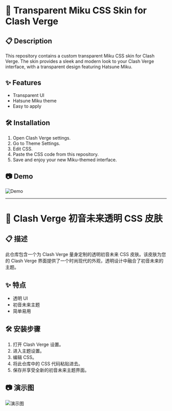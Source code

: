 # 🌟 Transparent Miku CSS Skin for Clash Verge

## 📋 Description

This repository contains a custom transparent Miku CSS skin for Clash Verge. The skin provides a sleek and modern look to your Clash Verge interface, with a transparent design featuring Hatsune Miku.

## ✨ Features

- Transparent UI
- Hatsune Miku theme
- Easy to apply

## 🛠️ Installation

1. Open Clash Verge settings.
2. Go to Theme Settings.
3. Edit CSS.
4. Paste the CSS code from this repository.
5. Save and enjoy your new Miku-themed interface.

## 📷 Demo

![Demo](https://github.com/Duke486/Miku-Skin-ClashVerge/blob/main/light_demo.png)

---

# 🌟 Clash Verge 初音未来透明 CSS 皮肤

## 📋 描述

此仓库包含一个为 Clash Verge 量身定制的透明初音未来 CSS 皮肤。该皮肤为您的 Clash Verge 界面提供了一个时尚现代的外观，透明设计中融合了初音未来的主题。

## ✨ 特点

- 透明 UI
- 初音未来主题
- 简单易用

## 🛠️ 安装步骤

1. 打开 Clash Verge 设置。
2. 进入主题设置。
3. 编辑 CSS。
4. 将此仓库中的 CSS 代码粘贴进去。
5. 保存并享受全新的初音未来主题界面。

## 📷 演示图

![演示图](https://github.com/Duke486/Miku-Skin-ClashVerge/blob/main/light_demo.png)
